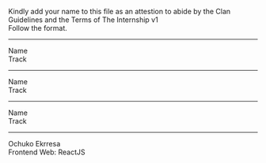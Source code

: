 Kindly add your name to this file as an attestion to abide by the Clan Guidelines and the Terms of The Internship v1
<br/> Follow the format.<br/>

---

Name <br/>
Track

---

Name <br/>
Track

---

Name <br/>
Track

---

Ochuko Ekrresa <br/>
Frontend Web: ReactJS
